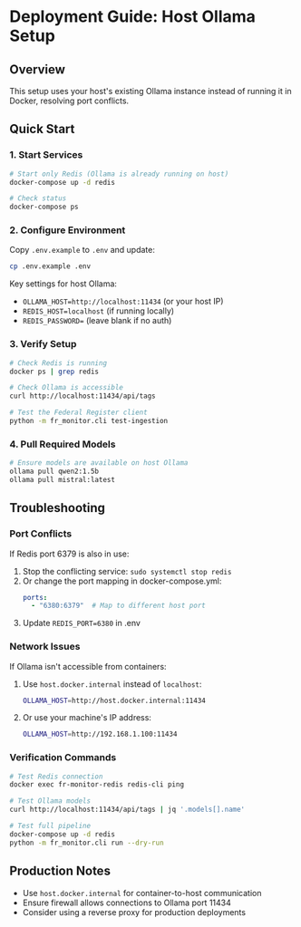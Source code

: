 # Deployment Guide: Host Ollama Setup

## Overview
This setup uses your host's existing Ollama instance instead of running it in Docker, resolving port conflicts.

## Quick Start

### 1. Start Services
```bash
# Start only Redis (Ollama is already running on host)
docker-compose up -d redis

# Check status
docker-compose ps
```

### 2. Configure Environment
Copy `.env.example` to `.env` and update:
```bash
cp .env.example .env
```

Key settings for host Ollama:
- `OLLAMA_HOST=http://localhost:11434` (or your host IP)
- `REDIS_HOST=localhost` (if running locally)
- `REDIS_PASSWORD=` (leave blank if no auth)

### 3. Verify Setup
```bash
# Check Redis is running
docker ps | grep redis

# Check Ollama is accessible
curl http://localhost:11434/api/tags

# Test the Federal Register client
python -m fr_monitor.cli test-ingestion
```

### 4. Pull Required Models
```bash
# Ensure models are available on host Ollama
ollama pull qwen2:1.5b
ollama pull mistral:latest
```

## Troubleshooting

### Port Conflicts
If Redis port 6379 is also in use:
1. Stop the conflicting service: `sudo systemctl stop redis`
2. Or change the port mapping in docker-compose.yml:
   ```yaml
   ports:
     - "6380:6379"  # Map to different host port
   ```
3. Update `REDIS_PORT=6380` in .env

### Network Issues
If Ollama isn't accessible from containers:
1. Use `host.docker.internal` instead of `localhost`:
   ```bash
   OLLAMA_HOST=http://host.docker.internal:11434
   ```
2. Or use your machine's IP address:
   ```bash
   OLLAMA_HOST=http://192.168.1.100:11434
   ```

### Verification Commands
```bash
# Test Redis connection
docker exec fr-monitor-redis redis-cli ping

# Test Ollama models
curl http://localhost:11434/api/tags | jq '.models[].name'

# Test full pipeline
docker-compose up -d redis
python -m fr_monitor.cli run --dry-run
```

## Production Notes
- Use `host.docker.internal` for container-to-host communication
- Ensure firewall allows connections to Ollama port 11434
- Consider using a reverse proxy for production deployments
